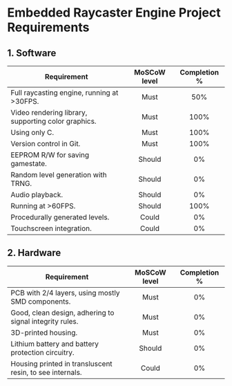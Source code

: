 # Embedded Raycaster Engine Project Requirements
## 1. Software

| Requirement                                         | MoSCoW level | Completion % |
| --------------------------------------------------- | :----------: | :----------: |
| Full raycasting engine, running at >30FPS.          |     Must     |     50%      |
| Video rendering library, supporting color graphics. |     Must     |     100%     |
| Using only C.                                       |     Must     |     100%     |
| Version control in Git.                             |     Must     |     100%     |
| EEPROM R/W for saving gamestate.                    |    Should    |      0%      |
| Random level generation with TRNG.                  |    Should    |      0%      |
| Audio playback.                                     |    Should    |      0%      |
| Running at >60FPS.                                  |    Should    |     100%     |
| Procedurally generated levels.                      |    Could     |      0%      |
| Touchscreen integration.                            |    Could     |      0%      |

## 2. Hardware

| Requirement                                              | MoSCoW level | Completion % |
| -------------------------------------------------------- | :----------: | :----------: |
| PCB with 2/4 layers, using mostly SMD components.        |     Must     |      0%      |
| Good, clean design, adhering to signal integrity rules.  |     Must     |      0%      |
| 3D-printed housing.                                      |     Must     |      0%      |
| Lithium battery and battery protection circuitry.        |    Should    |      0%      |
| Housing printed in transluscent resin, to see internals. |    Could     |      0%      |

